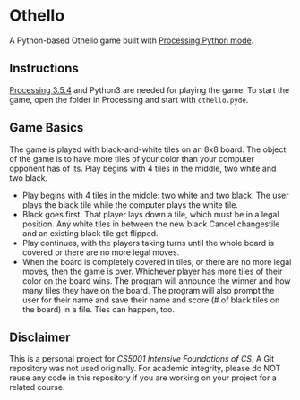 # Othello
A Python-based Othello game built with [Processing Python mode](https://py.processing.org/).
## Instructions

[Processing 3.5.4](https://processing.org/releases) and Python3 are needed for playing the game. 
To start the game, open the folder in Processing and start with `othello.pyde`. 

## Game Basics

The game is played with black-and-white tiles on an 8x8 board. The object of the game is to have more tiles of your color than your computer opponent has of its. Play begins with 4 tiles in the middle, two white and two black.

- Play begins with 4 tiles in the middle: two white and two black. The user plays the black tile while the computer plays the white tile.
- Black goes first. That player lays down a tile, which must be in a legal position. Any white tiles in between the new black Cancel changestile and an existing black tile get flipped.
- Play continues, with the players taking turns until the whole board is covered or there are no more legal moves.
- When the board is completely covered in tiles, or there are no more legal moves, then the game is over. Whichever player has more tiles of their color on the board wins. The program will announce the winner and how many tiles they have on the board. The program will also prompt the user for their name and save their name and score (# of black tiles on the board) in a file. Ties can happen, too.

## Disclaimer
This is a personal project for *CS5001 Intensive Foundations of CS*. A Git repository was not used originally. For academic integrity, please do NOT reuse any code in this repository if you are working on your project for a related course.
